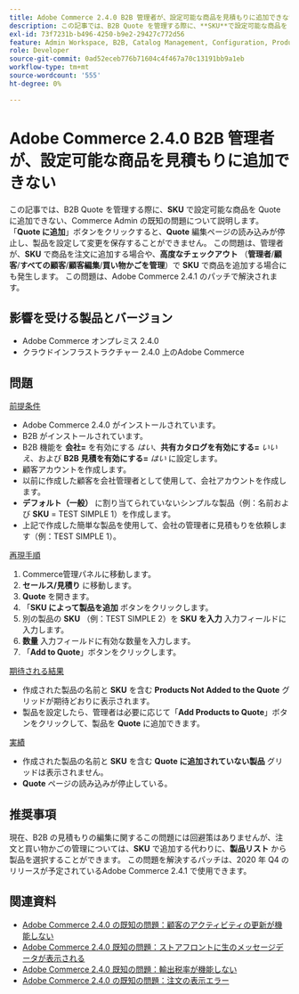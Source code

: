 ```yaml
---
title: Adobe Commerce 2.4.0 B2B 管理者が、設定可能な商品を見積もりに追加できない
description: この記事では、B2B Quote を管理する際に、**SKU**で設定可能な商品を Quote に追加できない、Commerce Admin の既知の問題について説明します。 「**Quote に追加**」ボタンをクリックすると、**Quote**編集ページの読み込みが停止し、製品を設定して変更を保存することができません。 この問題は、管理者が、**SKU**で注文に製品を追加する場合や、**詳細チェックアウト**（**管理者** &gt; **顧客** &gt; **すべての顧客** &gt; **顧客編集** &gt; **買い物かごを管理**）で**SKU**で製品を追加する場合にも発生します。 この問題は、Adobe Commerce 2.4.1 のパッチで解決されます。
exl-id: 73f7231b-b496-4250-b9e2-29427c772d56
feature: Admin Workspace, B2B, Catalog Management, Configuration, Products, Quotes
role: Developer
source-git-commit: 0ad52eceb776b71604c4f467a70c13191bb9a1eb
workflow-type: tm+mt
source-wordcount: '555'
ht-degree: 0%

---
```


# Adobe Commerce 2.4.0 B2B 管理者が、設定可能な商品を見積もりに追加できない

この記事では、B2B Quote を管理する際に、**SKU** で設定可能な商品を Quote に追加できない、Commerce Admin の既知の問題について説明します。 「**Quote に追加**」ボタンをクリックすると、**Quote** 編集ページの読み込みが停止し、製品を設定して変更を保存することができません。 この問題は、管理者が、**SKU** で商品を注文に追加する場合や、**高度なチェックアウト** （**管理者**/**顧客**/**すべての顧客**/**顧客編集**/**買い物かごを管理**）で **SKU** で商品を追加する場合にも発生します。 この問題は、Adobe Commerce 2.4.1 のパッチで解決されます。

## 影響を受ける製品とバージョン

* Adobe Commerce オンプレミス 2.4.0
* クラウドインフラストラクチャー 2.4.0 上のAdobe Commerce

## 問題

<u> 前提条件 </u>

* Adobe Commerce 2.4.0 がインストールされています。
* B2B がインストールされています。
* B2B 機能を **会社=** を有効にする *はい*、**共有カタログを有効にする=** *いいえ*、および **B2B 見積を有効にする=** *はい* に設定します。
* 顧客アカウントを作成します。
* 以前に作成した顧客を会社管理者として使用して、会社アカウントを作成します。
* **デフォルト（一般）** に割り当てられていないシンプルな製品（例：名前および **SKU** = TEST SIMPLE 1）を作成します。
* 上記で作成した簡単な製品を使用して、会社の管理者に見積もりを依頼します（例：TEST SIMPLE 1）。

<u> 再現手順 </u>

1. Commerce管理パネルに移動します。
1. **セールス/見積り** に移動します。
1. **Quote** を開きます。
1. 「**SKU によって製品を追加** ボタンをクリックします。
1. 別の製品の **SKU** （例：TEST SIMPLE 2）を **SKU を入力** 入力フィールドに入力します。
1. **数量** 入力フィールドに有効な数量を入力します。
1. 「**Add to Quote**」ボタンをクリックします。

<u> 期待される結果 </u>

* 作成された製品の名前と **SKU** を含む **Products Not Added to the Quote** グリッドが期待どおりに表示されます。
* 製品を設定したら、管理者は必要に応じて「**Add Products to Quote**」ボタンをクリックして、製品を **Quote** に追加できます。

<u> 実績 </u>

* 作成された製品の名前と **SKU** を含む **Quote に追加されていない製品** グリッドは表示されません。
* **Quote** ページの読み込みが停止している。

## 推奨事項

現在、B2B の見積もりの編集に関するこの問題には回避策はありませんが、注文と買い物かごの管理については、**SKU** で追加する代わりに、**製品リスト** から製品を選択することができます。 この問題を解決するパッチは、2020 年 Q4 のリリースが予定されているAdobe Commerce 2.4.1 で使用できます。

## 関連資料

* [Adobe Commerce 2.4.0 の既知の問題：顧客のアクティビティの更新が機能しない](/help/troubleshooting/miscellaneous/magento-2-4-0-refresh-on-customer-activities-does-not-work.md)
* [Adobe Commerce 2.4.0 既知の問題：ストアフロントに生のメッセージデータが表示される](/help/troubleshooting/storefront/magento-2-4-0-issue-storefront-raw-message-data-display.md)
* [Adobe Commerce 2.4.0 既知の問題：輸出税率が機能しない](/help/troubleshooting/miscellaneous/magento-2-4-0-known-issue-export-tax-rates-does-not-work.md)
* [Adobe Commerce 2.4.0 の既知の問題：注文の表示エラー](/help/troubleshooting/storefront/magento-2-4-0-known-issue-orders-display-error.md)
